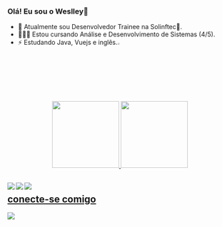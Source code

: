 ### Olá! Eu sou o Weslley👋

- 🔭 Atualmente sou Desenvolvedor Trainee na Solinftec🌱.
- 🧑🏽‍🎓 Estou cursando Análise e Desenvolvimento de Sistemas (4/5).
- ⚡ Estudando Java, Vuejs e inglês.<img align="rigth" width="3%" src="https://media3.giphy.com/media/McUBKCpESJD0F7eqzT/giphy.gif?cid=ecf05e47eesz0jq1dpoh9qxxnepa0wtpc6bcj19qmqwregll&rid=giphy.gif&ct=s"/>

<div align="center">
  <a href="https://github.com/weslley-sc">
  <img height="150em" src="https://github-readme-stats.vercel.app/api?username=weslley-sc&show_icons=true&theme=dark&include_all_commits=true&count_private=true"/>
  <img height="150em" src="https://github-readme-stats.vercel.app/api/top-langs/?username=weslley-sc&layout=compact&langs_count=7&theme=dark"/>
</div>
  
<div>
  <img align="left" src="https://img.shields.io/badge/JavaScript-323330?style=for-the-badge&logo=javascript&logoColor=F7DF1E" /> 
  <img align="left" src="https://img.shields.io/badge/HTML5-E34F26?style=for-the-badge&logo=html5&logoColor=white"/>
  <img align="left" src="https://img.shields.io/badge/CSS3-1572B6?style=for-the-badge&logo=css3&logoColor=white"/>
</div>
  
## </br> conecte-se comigo
<a href="https://www.linkedin.com/in/weslley-da-silva-costa-b8569273/"/><img src="https://img.shields.io/badge/LinkedIn-0077B5?style=for-the-badge&logo=linkedin&logoColor=white"/>  
